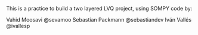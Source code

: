 This is a practice to build a two layered LVQ project, using SOMPY code by: 

Vahid Moosavi @sevamoo
Sebastian Packmann @sebastiandev
Iván Vallés @ivallesp 

